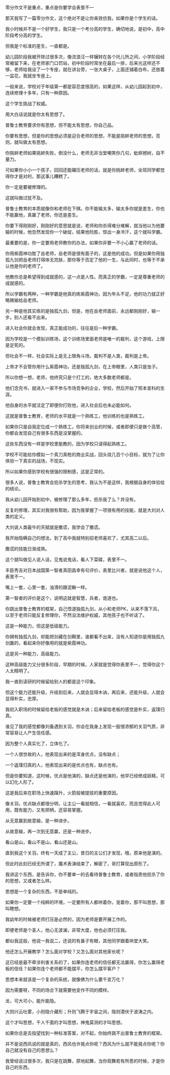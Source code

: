 零分作文不是重点，重点是你要学会表里不一

那天我写了一篇零分作文，这个绝对不是让你来效仿我，如果你是个学生的话。

我小时候并不是一个好学生，我只是一个考分高的学生，确切地说，是初中，高中阶段考分高的学生。

但我是个标准的差生，一直都是。

幼儿园阶段我被开除过很多次，像流浪汪一样辗转在各个托儿所之间，小学阶段经常被留下来，在老师家门口罚站，初中阶段时常坐在最后一排，后来光这样还不够，老师给我设了一个专座，就在讲台旁，一张大桌子，上面还铺着白布，还放着一盆花，我就坐专座上。

一般来说，学校对于年级第一都是容忍度很高的，如果这样，从幼儿园起到初中，连续修理十多年，只有一种原因。

这个学生挑战了权威。

用大白话说就是你太有思想了。

普鲁士教育要求你有思想，但不能太有思想，你自己品。

你要有思想，但是你的思想必须是迎合老师的思想，不能是挑衅老师的思想，否则，就叫做太有思想。

你挑衅老师如果挑衅失败，倒没什么，老师无非当堂嘲笑你几句，蚍蜉撼树，自不量力。

可如果你小小一个孩子，回回还能碾压老师的话，就是你挑衅老师，全班同学都觉得你才是对的，那这事儿糟糕了。

你一定是要被修理的。

这就叫做过犹不及。

普鲁士教育的本质就像你和老师在下棋。你不能输太多，输太多你就是差生，你也不能赢他，真赢了老师，你还是差生。

你要下得刚刚好，刚刚好的意思就是说，老师和你杀得难分难解，就当他以为他要输的时候，他忽然发现你一个破绽，结果他险胜，惊出一身冷汗，这个就叫学霸。

最重要的是，你一定要用老师教你的办法，如果你非要一不小心赢了老师的话。

你用紫霞神功胜了岳老师，岳老师是很有面子的，这是他的成功。但是如果你用独孤九剑把岳老师打得体无完肤，那你等于否定了他的一生，与此同时，也等于不承认他是你的老师了。

他教你总是希望得到成就感的，这一点是人性。而真正的学霸，一定是尊重老师的成就感的。

所以学霸有两种，一种学霸是他真的练紫霞神功，因为年头不足，他的功力就正好略微输给岳老师。

另一种是他其实练的是独孤九剑，但是，他在岳老师面前，永远都刚刚好，输一步。别人还看不出来。

进入社会你就会发现，真正能成功的，往往是后一种学霸。

因为学校是一个模拟训练场，这个训练场里面老师是唯一的裁判，这个游戏，上限是定死的。

但社会不一样，社会实际上是无上限角斗场，裁判不是人类，裁判是上帝。

上帝才不会管你用什么紫霞神功，还是独孤九剑，在上帝眼里，人类只是虫子。

所以你想一想，老师，他终究只是个打工的，绝大多数老师都是。

他们念完书，就进入一家不参与市场竞争的企业，学校，然后开始了照本宣科的生涯。

他自身的水平就注定了即便你打败他，进入社会后也未必能如何。

这就是普鲁士教育，老师的水平就是一个熟练工，他训练的也是熟练工。

如果你只是自我定位成一个熟练工，你将来创业的时候，或者即便只是做个高管，你都会发现自己有很多东西是没掌握的。

这些东西没有一样是学校里能教的，因为学校只请得起熟练工。

学校不可能给你模拟一个真刀真枪的商业实战，回头烧几百个小目标，就为了让你体验一下真实的战场，不现实。

所以如果你感到学校有很强的限制感，这是正常的。

很多人说，普鲁士教育会扼杀学生的思考，我认为不是这样，我根据自身的体验给的结论。

我从幼儿园开始到初中，被修理了那么多年，扼杀我了么？并没有。

反复的修理，其实对我很有帮助，因为我掌握了一项很有用的技能，就是大刘对人类的定义。

大刘说人类最牛的天赋就是撒谎，我学会了撒谎。

我开始隐瞒自己的想法，到了高中我就特别招老师喜欢了，尤其高二以后。

撒谎的技能日渐成熟。

这个就叫做见人说人话，见鬼说鬼话，看人下菜碟，表里不一。

丰臣秀吉对日本战国第一智者真田昌幸有句评价，表里比兴者，就是说他这个人，表里不一。

嘴上一套，心里一套，油滑的跟泥鳅一样。

第一智者的评价是这个，说明这就是智慧，兵者，诡道也。

你跳出普鲁士教育的框架，自己悟道独孤九剑，从小和老师PK，从来不落下风，以至于老师只能反复修理你，不然没法维护权威，其他孩子也不听话了。

这是一种能力，但这是低级能力。

你拥有独孤九剑，却能把剑藏在剑鞘里，谁都看不出来，没有人知道你是用独孤九剑赢的，看起来你好像用的就是紫霞神功。

这是另一种能力，高级能力。

这种高级能力又分很多阶段，早期的时候，人家就是觉得你表里不一，觉得你这个人太精明了。

我一直到读研的时候留给别人的都是这个印象。

但这个能力还能升级，升级到后来，人就会显得木讷，再后来，还能升级，人就会显得朴实，忠厚。

我初入职场的时候留给老板的感觉就是木讷；后来留给老板的感觉是朴实，返璞归真。

谁见了我的感觉都像刘备遇到关羽，你会在我身上发现一股很浓郁的关羽气质，非常容易让人产生信任感。

因为整个人真实化了，立体化了。

一个人很世故的人，他表现出来的是浑身优点，没有缺点；

一个返璞归真的人，他表现出来的是优点也有，缺点也有。

但是你要知道，这时候，优点是他演的，缺点还是他演的，他早已经修成妖精，可以幻化人形了。

这是我后来在职场上快速蹿升，火箭般被提拔的重要原因。

像关羽，优点缺点都很分明，让主公一看就相信，一看就喜欢，而且觉得此人可用，既有能力，又有把柄，还容易掌握。

从无意赢到故意输，是一种进步。

从故意输，再一次到无意赢，还是一种进步。

看山是山，看山不是山，看山还是山。

直到我这个关羽，终有一天成了主公，昔日的主公们才发现，哦，原来他是演的。

但此时此刻已经无所谓了，魔术表演结束了，解密了，哥打算现出原形了。

我讲这个东西，是告诉你，你不要单一的去看待普鲁士教育，或者指责他扼杀了你的思想，又或者怎么样。

思想是一个复杂的东西，不是单纯的。

如果你一定要一个纯粹的环境，一定要所有人都哄着你，宠着你，那不叫思想，那叫瞎想。

我幼年的时候被老师打压是必然的，因为老师是要开展工作的。

即便老师是个圣人，他心无波澜，非常大度，他也必须打压我。

都似我这般，他说一我说二，还说的有鼻子有眼，其他同学跟着哄堂大笑。

他还怎么开展教学？怎么面对学校？又怎么面对其他家长呢？

这已经是最不牵涉利害关系的了，如果你连老师的信任都无法赢得，你怎么赢得老板的信任？如果你连个老师都不能摆平，你怎么摆平客户？

思想本来就该是一个复杂的系统，就像佛为什么要千变万化？

因为需要呀，不同的场合下就需要他变作不同的模样。

龙，可大可小，能升能隐。

大则兴云吐雾，小则隐介藏形；升则飞腾于宇宙之间，隐则潜伏于波涛之内。

这个才叫思想，千人千面的才叫思想，神鬼莫测的才叫思想。

如果你总是去指望找到一种标准答案，对不起，你始终跳不出普鲁士教育的框架。

并不是说西风说的就是真的，西风也许晃点你呢？西风为什么就不能晃点你呢？你自己就没有自己的思想么？

我曾经说过很多次，我只是在跳舞，原地起舞，当你观舞若有所思的时候，才是你自己的东西。